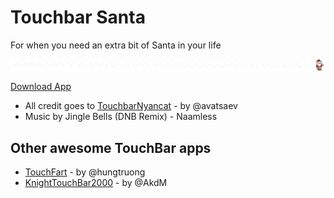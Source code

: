 # Touchbar Santa
For when you need an extra bit of Santa in your life

![](santa.gif)

[Download App](https://www.dropbox.com/s/8u2mcotws6kzqml/touchbar_santa.app.zip?dl=0)

* All credit goes to [TouchbarNyancat][touchbar_nyancat] - by @avatsaev
* Music by Jingle Bells (DNB Remix) - Naamless

## Other awesome TouchBar apps

* [TouchFart][touchfart] - by @hungtruong
* [KnightTouchBar2000][KnightTouchBar2000] - by @AkdM

[touchbar_nyancat]: <https://github.com/avatsaev/touchbar_nyancat>
[touchfart]: <https://github.com/hungtruong/TouchFart>
[KnightTouchBar2000]: <https://github.com/AkdM/KnightTouchBar2000>
